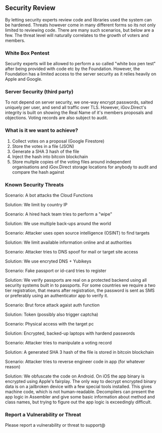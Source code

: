 ## Security Review

By letting security experts review code and libraries used the system can be hardened. Threats however come in many different forms so its not only limited to reviewing code. There are many such scenarios, but below are a few. The threat level will naturally correlates to the growth of voters and members.

### White Box Pentest

Security experts will be allowed to perform a so called "white box pen test" after being provided with code etc by the Foundation. However, the Foundation has a limited access to the server security as it relies heavily on Apple and Google.

### Server Security (third party)

To not depend on server security, we one-way encrypt passwords, salted uniquely per user, and send all traffic over TLS. However, iGov.Direct's integrity is built on showing the Real Name of it's members proposals and objections. Voting records are also subject to audit.

### What is it we want to achieve?

1. Collect votes on a proposal (Google Firestore)
2. Store the votes in a file (JSON)
3. Generate a SHA 3 hash of the file
4. Inject the hash into bitcoin blockchain
5. Store multple copies of the voting files around independent organisations and iGov.Direct storage locations 
for anybody to audit and compare the hash against

### Known Security Threats

Scenario: A bot attacks the Cloud Functions

Solution: We limit by country IP

Scenario: A hired hack team tries to perform a "wipe"

Solution: We use multiple back-ups around the world

Scenario: Attacker uses open source intelligence (OSINT) to find targets

Solution: We limit available information online and at authorities

Scenario: Attacker tries to DNS spoof for mail or target site access

Solution: We use encryted DNS + Yubikeys

Scenario: Fake passport or id-card tries to register

Solution: We verify passports are real on a protected backend using all security systems built in to passports. 
For some countries we require a two tier registration, that means after registration, the password is sent as SMS or preferably
using an authenticator app to verify it.

Scenario: Brut force attack agaist auth function

Solution: Token (possibly also trigger captcha) 

Scenario: Physical access with the target pc

Solution: Encrypted, backed-up laptops with hardend passwords

Scenario: Attacker tries to manipulate a voting record

Solution: A generated SHA 3 hash of the file is stored in bitcoin blockchain

Scenario: Attacker tries to reverse engineer code in app (for whatever reason)

Solution: We obfuscate the code on Android. On iOS the app binary is encrypted using Apple's fairplay. The only way to decrypt encrypted binary data is on a jailbroken device with a few special tools installed. This gives machine code, which is not human-readable. Decompilers can present the app logic in Assembler and give some basic information about method and class names, but trying to figure out the app logic is exceedingly difficult.


### Report a Vulnerability or Threat

Please report a vulnerability or threat to support@ 


